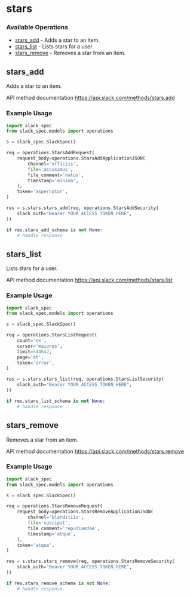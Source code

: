 # stars

### Available Operations

* [stars_add](#stars_add) - Adds a star to an item.
* [stars_list](#stars_list) - Lists stars for a user.
* [stars_remove](#stars_remove) - Removes a star from an item.

## stars_add

Adds a star to an item.

API method documentation
<https://api.slack.com/methods/stars.add>

### Example Usage

```python
import slack_spec
from slack_spec.models import operations

s = slack_spec.SlackSpec()

req = operations.StarsAddRequest(
    request_body=operations.StarsAddApplicationJSON(
        channel='officiis',
        file='accusamus',
        file_comment='natus',
        timestamp='minima',
    ),
    token='aspernatur',
)

res = s.stars.stars_add(req, operations.StarsAddSecurity(
    slack_auth="Bearer YOUR_ACCESS_TOKEN_HERE",
))

if res.stars_add_schema is not None:
    # handle response
```

## stars_list

Lists stars for a user.

API method documentation
<https://api.slack.com/methods/stars.list>

### Example Usage

```python
import slack_spec
from slack_spec.models import operations

s = slack_spec.SlackSpec()

req = operations.StarsListRequest(
    count='ex',
    cursor='maiores',
    limit=544647,
    page='at',
    token='error',
)

res = s.stars.stars_list(req, operations.StarsListSecurity(
    slack_auth="Bearer YOUR_ACCESS_TOKEN_HERE",
))

if res.stars_list_schema is not None:
    # handle response
```

## stars_remove

Removes a star from an item.

API method documentation
<https://api.slack.com/methods/stars.remove>

### Example Usage

```python
import slack_spec
from slack_spec.models import operations

s = slack_spec.SlackSpec()

req = operations.StarsRemoveRequest(
    request_body=operations.StarsRemoveApplicationJSON(
        channel='blanditiis',
        file='suscipit',
        file_comment='repudiandae',
        timestamp='atque',
    ),
    token='atque',
)

res = s.stars.stars_remove(req, operations.StarsRemoveSecurity(
    slack_auth="Bearer YOUR_ACCESS_TOKEN_HERE",
))

if res.stars_remove_schema is not None:
    # handle response
```
